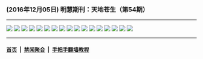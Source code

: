 ### (2016年12月05日) 明慧期刊：天地苍生（第54期）

---

<img src="http://qikan.minghui.org/mhqkpage/qikanimage/2016/12/04/td-54-read-online1.png"/> 

<img src="http://qikan.minghui.org/mhqkpage/qikanimage/2016/12/04/td-54-read-online2.png"/> 

<img src="http://qikan.minghui.org/mhqkpage/qikanimage/2016/12/04/td-54-read-online3.png"/> 

<img src="http://qikan.minghui.org/mhqkpage/qikanimage/2016/12/04/td-54-read-online4.png"/> 

<img src="http://qikan.minghui.org/mhqkpage/qikanimage/2016/12/04/td-54-read-online5.png"/> 

<img src="http://qikan.minghui.org/mhqkpage/qikanimage/2016/12/04/td-54-read-online6.png"/> 

<img src="http://qikan.minghui.org/mhqkpage/qikanimage/2016/12/04/td-54-read-online7.png"/> 

<img src="http://qikan.minghui.org/mhqkpage/qikanimage/2016/12/04/td-54-read-online8.png"/> 

<img src="http://qikan.minghui.org/mhqkpage/qikanimage/2016/12/04/td-54-read-online9.png"/> 

<img src="http://qikan.minghui.org/mhqkpage/qikanimage/2016/12/04/td-54-read-online10.png"/> 

<img src="http://qikan.minghui.org/mhqkpage/qikanimage/2016/12/04/td-54-read-online11.png"/> 

<img src="http://qikan.minghui.org/mhqkpage/qikanimage/2016/12/04/td-54-read-online12.png"/> 

<img src="http://qikan.minghui.org/mhqkpage/qikanimage/2016/12/04/td-54-read-online13.png"/> 

<img src="http://qikan.minghui.org/mhqkpage/qikanimage/2016/12/04/td-54-read-online14.png"/> 

<img src="http://qikan.minghui.org/mhqkpage/qikanimage/2016/12/04/td-54-read-online15.png"/> 

<img src="http://qikan.minghui.org/mhqkpage/qikanimage/2016/12/04/td-54-read-online16.png"/> 

<img src="http://qikan.minghui.org/mhqkpage/qikanimage/2016/12/04/td-54-read-online17.png"/> 



---

#### [首页](../../../..) &nbsp;|&nbsp; [禁闻聚合](https://github.com/gfw-breaker/banned-news) &nbsp;|&nbsp; [手把手翻墙教程](https://github.com/gfw-breaker/guides) 